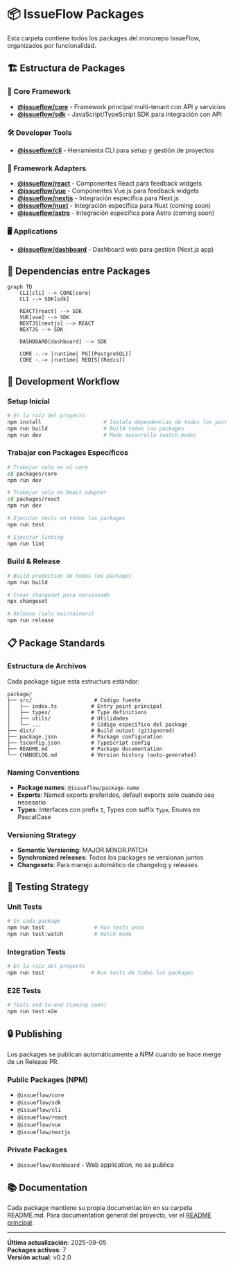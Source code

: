 # 📦 IssueFlow Packages

Esta carpeta contiene todos los packages del monorepo IssueFlow, organizados por funcionalidad.

## 🏗️ Estructura de Packages

### 🔧 Core Framework
- **[@issueflow/core](./core/)** - Framework principal multi-tenant con API y servicios
- **[@issueflow/sdk](./sdk/)** - JavaScript/TypeScript SDK para integración con API

### 🛠️ Developer Tools
- **[@issueflow/cli](./cli/)** - Herramienta CLI para setup y gestión de proyectos

### 🎨 Framework Adapters
- **[@issueflow/react](./react/)** - Componentes React para feedback widgets
- **[@issueflow/vue](./vue/)** - Componentes Vue.js para feedback widgets  
- **[@issueflow/nextjs](./nextjs/)** - Integración específica para Next.js
- **[@issueflow/nuxt](./nuxt/)** - Integración específica para Nuxt (coming soon)
- **[@issueflow/astro](./astro/)** - Integración específica para Astro (coming soon)

### 🖥️ Applications  
- **[@issueflow/dashboard](./dashboard/)** - Dashboard web para gestión (Next.js app)

## 🔗 Dependencias entre Packages

```mermaid
graph TD
    CLI[cli] --> CORE[core]
    CLI --> SDK[sdk]
    
    REACT[react] --> SDK
    VUE[vue] --> SDK
    NEXTJS[nextjs] --> REACT
    NEXTJS --> SDK
    
    DASHBOARD[dashboard] --> SDK
    
    CORE -.-> |runtime| PG[(PostgreSQL)]
    CORE -.-> |runtime| REDIS[(Redis)]
```

## 🚀 Development Workflow

### Setup Inicial
```bash
# En la raíz del proyecto
npm install                    # Instala dependencias de todos los packages
npm run build                  # Build todos los packages
npm run dev                    # Modo desarrollo (watch mode)
```

### Trabajar con Packages Específicos
```bash
# Trabajar solo en el core
cd packages/core
npm run dev

# Trabajar solo en React adapter
cd packages/react  
npm run dev

# Ejecutar tests en todos los packages
npm run test

# Ejecutar linting
npm run lint
```

### Build & Release
```bash
# Build production de todos los packages
npm run build

# Crear changeset para versionado
npx changeset

# Release (solo maintainers)
npm run release
```

## 📋 Package Standards

### Estructura de Archivos
Cada package sigue esta estructura estándar:
```
package/
├── src/                    # Código fuente
│   ├── index.ts           # Entry point principal
│   ├── types/             # Type definitions
│   ├── utils/             # Utilidades
│   └── ...                # Código específico del package
├── dist/                  # Build output (gitignored)
├── package.json           # Package configuration
├── tsconfig.json          # TypeScript config
├── README.md              # Package documentation
└── CHANGELOG.md           # Version history (auto-generated)
```

### Naming Conventions
- **Package names**: `@issueflow/package-name`
- **Exports**: Named exports preferidos, default exports solo cuando sea necesario
- **Types**: Interfaces con prefix `I`, Types con suffix `Type`, Enums en PascalCase

### Versioning Strategy
- **Semantic Versioning**: MAJOR.MINOR.PATCH
- **Synchronized releases**: Todos los packages se versionan juntos
- **Changesets**: Para manejo automático de changelog y releases

## 🧪 Testing Strategy

### Unit Tests
```bash
# En cada package
npm run test                # Run tests once  
npm run test:watch          # Watch mode
```

### Integration Tests
```bash
# En la raíz del proyecto
npm run test               # Run tests de todos los packages
```

### E2E Tests
```bash
# Tests end-to-end (coming soon)
npm run test:e2e
```

## 🔒 Publishing

Los packages se publican automáticamente a NPM cuando se hace merge de un Release PR.

### Public Packages (NPM)
- `@issueflow/core`
- `@issueflow/sdk` 
- `@issueflow/cli`
- `@issueflow/react`
- `@issueflow/vue`
- `@issueflow/nextjs`

### Private Packages
- `@issueflow/dashboard` - Web application, no se publica

## 📚 Documentation

Cada package mantiene su propia documentación en su carpeta README.md. Para documentation general del proyecto, ver el [README principal](../README.md).

---

**Última actualización**: 2025-09-05  
**Packages activos**: 7  
**Versión actual**: v0.2.0